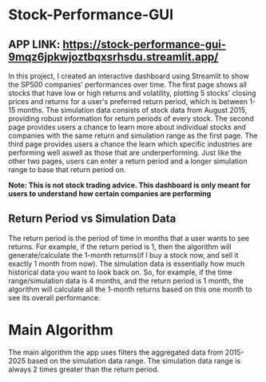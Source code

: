 # Stock-Performance-GUI

## APP LINK: https://stock-performance-gui-9mqz6jpkwjoztbqxsrhsdu.streamlit.app/

In this project, I created an interactive dashboard using Streamlit to show the SP500 companies' performances over time. The first page shows all stocks that have low or high returns and volatility, plotting 5 stocks' closing prices and returns for a user's preferred return period, which is between 1-15 months. The simulation data consists of stock data from August 2015, providing robust information for return periods of every stock. 
The second page provides users a chance to learn more about individual stocks and companies with the same return and simulation range as the first page. 
The third page provides users a chance the learn which specific industries are performing well aswell as those that are underperforming. Just like the other two pages, users can enter a return period and a longer simulation range to base that return period on.


**Note: This is not stock trading advice. This dashboard is only meant for users to understand how certain companies are performing**


## Return Period vs Simulation Data
The return period is the period of time in months that a user wants to see returns. For example, if the return period is 1, then the algorithm will generate/calculate the 1-month returns(if I buy a stock now, and sell it exactly 1 month from now). The simulation data is essentially how much historical data you want to look back on. 
So, for example, if the time range/simulation data is 4 months, and the return period is 1 month, the algorithm will calculate all the 1-month returns based on this one month to see its overall performance.


# Main Algorithm
The main algorithm the app uses filters the aggregated data from 2015-2025 based on the simulation data range. The simulation data range is always 2 times greater than the return period.
